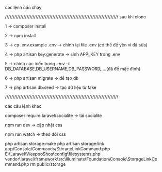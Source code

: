 các lệnh cần chạy

//////////////////////////////////////////////////////////////////////////
sau khi clone 

1   -> composer install

2   -> npm install

3   -> cp .env.example .env
    -> chỉnh lại file .env (có thể để yên vì đã sửa)

4   -> php artisan key:generate
    -> sinh APP_KEY trong .env

5   -> chỉnh các biến trong .env
    -> DB_DATABASE,DB_USERNAME,DB_PASSWORD,....(đã để mặc định)

6   -> php artisan migrate
    -> để tạo db

7   -> php artisan db:seed
    -> tạo dữ liệu từ fake

//////////////////////////////////////////////////////////////////////////

các câu lệnh khác

composer require laravel/socialite      -> tải socialite

npm run dev                             -> cập nhật css

npm run watch                           -> theo dõi css

php artisan storage:make
php artisan storage:link
app/Console/Commands/StorageLinkCommand.php
E:\Laravel\WeepooShop\config\filesystems.php
vendor\laravel\framework\src\Illuminate\Foundation\Console\StorageLinkCommand.php
rm public/storage
